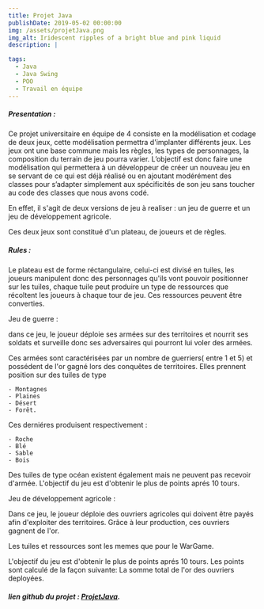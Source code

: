 ```yaml
---
title: Projet Java
publishDate: 2019-05-02 00:00:00
img: /assets/projetJava.png
img_alt: Iridescent ripples of a bright blue and pink liquid
description: |

tags:
  - Java
  - Java Swing
  - POO
  - Travail en équipe
---
```


##### Presentation : 

Ce projet universitaire en équipe de 4 consiste en la modélisation et codage de deux jeux, cette modélisation permettra d'implanter différents jeux. Les jeux ont une base commune mais les règles, les types de personnages, la composition du terrain de jeu pourra varier. L’objectif est donc faire une modélisation qui permettera à un développeur de créer un nouveau jeu en se servant de ce qui est déjà réalisé ou en ajoutant modérément des classes pour s’adapter simplement aux spécificités de son jeu sans toucher au code des classes que nous avons codé.

En effet, il s'agit de deux versions de jeu à realiser : un jeu de guerre et un jeu de développement agricole.

Ces deux jeux sont constitué d'un plateau, de joueurs et de règles.

##### Rules :

Le plateau est de forme réctangulaire, celui-ci est divisé en tuiles, les joueurs manipulent donc des personnages qu'ils vont pouvoir positionner sur les tuiles, chaque tuile peut produire un type de ressources que récoltent les joueurs à chaque tour de jeu. Ces ressources peuvent être  converties.

Jeu de guerre :

dans ce jeu, le joueur déploie ses armées sur des territoires et nourrit ses soldats et surveille donc ses adversaires qui pourront lui voler des armées.

Ces armées sont caractérisées par un nombre de guerriers( entre 1 et 5) et possédent de l'or gagné lors des conquêtes de territoires. Elles prennent position sur des tuiles de type

    - Montagnes
    - Plaines
    - Désert
    - Forêt.

 Ces derniéres produisent respectivement :

    - Roche
    - Blé
    - Sable
    - Bois
 
Des tuiles de type océan existent également mais ne peuvent pas recevoir d'armée.
L'objectif du jeu est d'obtenir le plus de points aprés 10 tours.

Jeu de développement agricole : 

Dans ce jeu, le joueur déploie des ouvriers agricoles qui doivent être payés afin d'exploiter des territoires. Grâce à leur production, ces ouvriers gagnent de l'or.

Les tuiles et ressources sont les memes que pour le WarGame.

L'objectif du jeu est d'obtenir le plus de points aprés 10 tours. Les points sont calculé de la façon suivante: La somme total de l'or des ouvriers deployées.

#####  lien github du projet : [ProjetJava](https://github.com/yoniGdr/MazeGame).